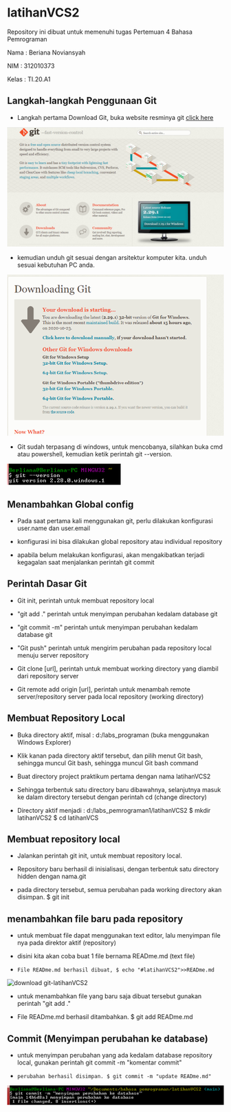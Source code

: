 # latihanVCS2

Repository ini dibuat untuk memenuhi tugas Pertemuan 4 Bahasa Pemrograman

Nama : Beriana Noviansyah

NIM : 312010373

Kelas : TI.20.A1

## Langkah-langkah Penggunaan Git


* Langkah pertama Download Git, buka website resminya git [click here](https://git-scm.com/)

![downlaod git-scm](coding-git/git-scm.PNG)

* kemudian unduh git sesuai dengan arsitektur komputer kita. unduh sesuai kebutuhan PC anda.

![download git-bit](coding-git/git-bit.PNG)

* Git sudah terpasang di windows, untuk mencobanya, silahkan buka cmd atau powershell, kemudian ketik perintah git --version.

![download git version](coding-git/git-version.PNG)

## Menambahkan Global config

* Pada saat pertama kali menggunakan git, perlu dilakukan konfigurasi user.name dan user.email

* konfigurasi ini bisa dilakukan global repository atau individual repository

* apabila belum melakukan konfigurasi, akan mengakibatkan terjadi kegagalan saat menjalankan perintah git commit


## Perintah Dasar Git

* Git init, perintah untuk membuat repository local

* "git add ." perintah untuk menyimpan perubahan kedalam database git

* "git commit -m" perintah untuk menyimpan perubahan kedalam database git

* "Git push" perintah untuk mengirim perubahan pada repository local menuju server repository

* Git clone [url], perintah untuk membuat working directory yang diambil dari repository server

* Git remote add origin [url], perintah untuk menambah remote server/repository server pada local repository (working directory)

## Membuat Repository Local

* Buka directory aktif, misal : d:/labs_programan (buka menggunakan Windows Explorer)


* Klik kanan pada directory aktif tersebut, dan pilih menut Git bash, sehingga muncul Git bash, sehingga muncul Git bash command

* Buat directory project praktikum pertama dengan nama latihanVCS2

* Sehingga terbentuk satu directory baru dibawahnya, selanjutnya masuk ke dalam directory tersebut dengan perintah cd (change directory)

* Directory aktif menjadi : d:/labs_pemrograman1/latihanVCS2 $ mkdir latihanVCS2 $ cd latihanVCS

## Membuat repository local 

* Jalankan  perintah git init, untuk membuat repository local.

* Repository baru berhasil di inisialisasi, dengan terbentuk satu directory hidden dengan nama.git

* pada directory tersebut, semua perubahan pada working directory akan disimpan. $ git init

## menambahkan file baru pada repository

* untuk membuat file dapat menggunakan text editor, lalu menyimpan file nya pada direktor aktif (repository)

* disini kita akan coba buat 1 file bernama READme.md (text file)

* `File READme.md berhasil dibuat, $ echo "#latihanVCS2">>READme.md` <br>

![download git-latihanVCS2](coding-git/git-latihanvcs.PNG)

* untuk menambahkan file yang baru saja dibuat tersebut gunakan perintah "git add ."

* File READme.md berhasil ditambahkan. $ git add READme.md

## Commit (Menyimpan perubahan ke database)

* untuk menyimpan perubahan yang ada kedalam database repository local, gunakan perintah git commit -m "komentar commit"

* `perubahan berhasil disimpan. $ git commit -m "update READme.md"` <br>

![download git-commit](coding-git/git-commit.PNG)